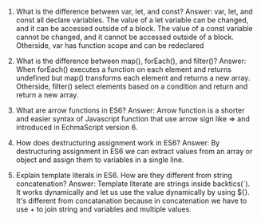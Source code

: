 1) What is the difference between var, let, and const?
Answer: var, let, and const all declare variables. The value of a let variable can be changed, and it can be accessed outside of a block. The value of a const variable cannot be changed, and it cannot be accessed outside of a block. Otherside, var has function scope and can be redeclared



2) What is the difference between map(), forEach(), and filter()?
Answer: When forEach() executes a function on each element and returns undefined but map() transforms each element and returns a new array. Otherside, filter() select elements based on a condition and return and return a new array.

3) What are arrow functions in ES6?
Answer: Arrow function is a shorter and easier syntax of Javascript function that use arrow sign like => and introduced in EchmaScript version 6.


4) How does destructuring assignment work in ES6?
Answer: By destructuring assignment in ES6 we can extract values from an array or object and assign them to variables in a single line.


5) Explain template literals in ES6. How are they different from string concatenation?
Answer: Template literate are strings inside backtics(`). It works dynamically and let us use the value dynamically by using ${}. It's different from concatanation because in concatenation we have to use + to join string and variables and multiple values.
